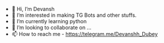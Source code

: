 - 👋 Hi, I’m Devansh
- 👀 I’m interested in making TG Bots and other stuffs.
- 🌱 I’m currently learning python
- 💞️ I’m looking to collaborate on ...
- 📫 How to reach me - https://telegram.me/Devanshh_Dubey

<!---
Devansh-Bots/Devansh-Bots is a ✨ special ✨ repository because its `README.md` (this file) appears on your GitHub profile.
You can click the Preview link to take a look at your changes.
--->
